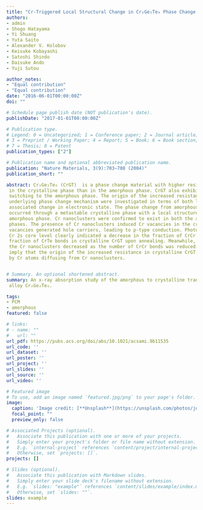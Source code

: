 ```yaml
---
title: "Cr-Triggered Local Structural Change in Cr₂Ge₂Te₆ Phase Change Material"
authors:
- admin
- Shogo Hatayama
- Yi Shuang
- Yuta Saito
- Alexander V. Kolobov 
- Keisuke Kobayashi
- Satoshi Shindo
- Daisuke Ando
- Yuji Sutou

author_notes:
- "Equal contribution"
- "Equal contribution"
date: "2016-06-01T00:00:00Z"
doi: ""

# Schedule page publish date (NOT publication's date).
publishDate: "2017-01-01T00:00:00Z"

# Publication type.
# Legend: 0 = Uncategorized; 1 = Conference paper; 2 = Journal article;
# 3 = Preprint / Working Paper; 4 = Report; 5 = Book; 6 = Book section;
# 7 = Thesis; 8 = Patent
publication_types: ["2"]

# Publication name and optional abbreviated publication name.
publication: "Nature Materials, 3(9):703–708 (2004)"
publication_short: ""

abstract: Cr₂Ge₂Te₆ (CrGT)  is a phase change material with higher resistivity
 in the crystalline phase than in the amorphous phase. CrGT also exhibits ultra low energy
 switching to the amorphous phase. The origin of the increased resistance in crystalline CrGT compared to amorphous CrGT and the 
 underlying phase change mechanism were investigated in terms of both local structural change and 
 associated change in electronic state. The phase change from amorphous to crystalline CrGT
 occurred through a metastable crystalline phase with a local structure similar to that of the
 amorphous phase. Cr nanoclusters were confirmed to exist in both the amorphous and crystalline
 phases. The presence of Cr nanoclusters induced Cr vacancies in the crystalline phase. These Cr
 vacancies generated hole carriers, leading to p-type conduction. Photoelectron spectroscopy of the
 Cr 2s core level clearly indicated a decrease in the fraction of CrCr bonds and an increase in the
 fraction of CrTe bonds in crystalline CrGT upon annealing. Meanwhile, the coordination number of
 the Cr nanoclusters decreased as the number of CrCr bonds was reduced. Together, these results
 imply that the origin of the increased resistance in crystalline CrGT is the filling of Cr vacancies
 by Cr atoms diffusing from Cr nanoclusters.


# Summary. An optional shortened abstract.
summary: An x-ray absorption study of the amorphous to crystalline tranformation in the phase-change
 alloy Cr₂Ge₂Te₆.

tags:
- PCM
- amorphous
featured: false

# links:
# - name: ""
#   url: ""
url_pdf: https://pubs.acs.org/doi/abs/10.1021/acsami.9b11535
url_code: ''
url_dataset: ''
url_poster: ''
url_project: ''
url_slides: ''
url_source: ''
url_video: ''

# Featured image
# To use, add an image named `featured.jpg/png` to your page's folder. 
image:
  caption: 'Image credit: [**Unsplash**](https://unsplash.com/photos/jdD8gXaTZsc)'
  focal_point: ""
  preview_only: false

# Associated Projects (optional).
#   Associate this publication with one or more of your projects.
#   Simply enter your project's folder or file name without extension.
#   E.g. `internal-project` references `content/project/internal-project/index.md`.
#   Otherwise, set `projects: []`.
projects: []

# Slides (optional).
#   Associate this publication with Markdown slides.
#   Simply enter your slide deck's filename without extension.
#   E.g. `slides: "example"` references `content/slides/example/index.md`.
#   Otherwise, set `slides: ""`.
slides: example
---
```




